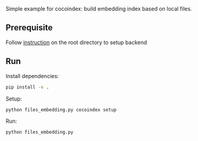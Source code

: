 Simple example for cocoindex: build embedding index based on local files.

## Prerequisite
Follow [instruction](https://github.com/cocoIndex/cocoindex/tree/main) on the root directory to setup backend 


## Run

Install dependencies:

```bash
pip install -e .
```

Setup:

```bash
python files_embedding.py cocoindex setup
```

Run:

```bash
python files_embedding.py
```
